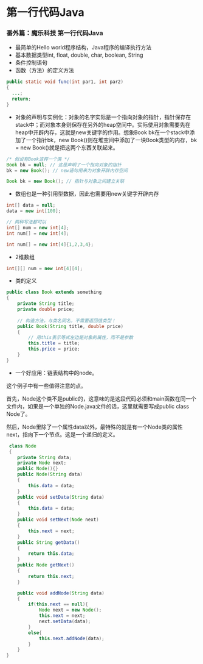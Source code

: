 # 第一行代码Java

### 番外篇：魔乐科技 第一行代码Java

* 最简单的Hello world程序结构，Java程序的编译执行方法
* 基本数据类型int, float, double, char, boolean, String
* 条件控制语句
* 函数（方法）的定义方法

```java
public static void func(int par1, int par2)
{
  ...;
  return;
}
```

* 对象的声明与实例化：对象的名字实际是一个指向对象的指针，指针保存在stack中；而对象本身则保存在另外的heap空间中。实际使用对象需要先在heap中开辟内存，这就是new关键字的作用。想象Book bk在一个stack中添加了一个指针bk，new Book\(\)则在堆空间中添加了一块Book类型的内存，bk = new Book\(\)就是把这两个东西关联起来。

```java
/* 假设有Book这样一个类 */
Book bk = null; // 这是声明了一个指向对象的指针
bk = new Book(); // new语句用来为对象开辟内存空间

Book bk = new Book(); // 指针与对象之间建立关联
```

* 数组也是一种引用型数据，因此也需要用new关键字开辟内存

```java
int[] data = null;
data = new int[100];

// 两种写法都可以
int[] num = new int[4];
int num[] = new int[4];

int num[] = new int[4]{1,2,3,4};
```

* 2维数组

```java
int[][] num = new int[4][4];
```

* 类的定义

```java
public class Book extends something
{
    private String title;
    private double price;
    
    // 构造方法，与类名同名，不需要返回值类型！
    public Book(String title, double price)
    {
        // 用this表示等式左边是对象的属性，而不是参数
        this.title = title;
        this.price = price;
    }
}
```

* 一个好应用：链表结构中的node。

这个例子中有一些值得注意的点。

首先，Node这个类不是public的，这意味的是这段代码必须和main函数在同一个文件内，如果是一个单独的Node.java文件的话，这里就需要写成public class Node了。

然后，Node里除了一个属性data以外，最特殊的就是有一个Node类的属性next，指向下一个节点。这是一个递归的定义。

```java
 class Node
 {
    private String data;
    private Node next;
    public Node(){}
    public Node(String data)
    {
        this.data = data;
    }
    public void setData(String data)
    {
        this.data = data;
    }
    public void setNext(Node next)
    {
        this.next = next;
    }
    public String getData()
    {
        return this.data;
    }
    public Node getNext()
    {
        return this.next;
    }

    public void addNode(String data)
    {
        if(this.next == null){
            Node next = new Node();
            this.next = next;
            next.setData(data);
        }
        else{
            this.next.addNode(data);
        }
    }
}

```

